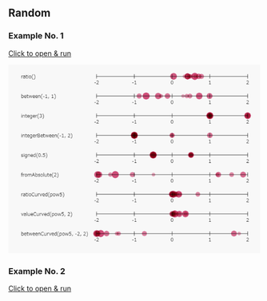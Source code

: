 ## Random

### Example No. 1

[ex1]: ./example-1/

[Click to open & run][ex1]

[![screen-shot](./example-1/screen-shot.png)][ex1]

### Example No. 2

[ex2]: ./example-2/

[Click to open & run][ex2]

<!-- [![screen-shot](./example-2/screen-shot.png)][ex1] -->
